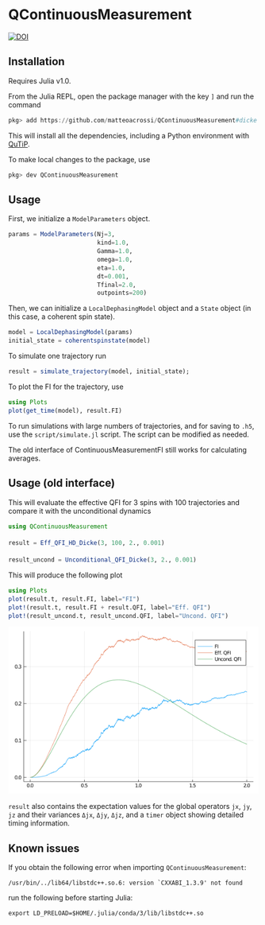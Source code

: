 # QContinuousMeasurement

[![DOI](https://zenodo.org/badge/255846594.svg)](https://zenodo.org/badge/latestdoi/255846594)

## Installation

Requires Julia v1.0.

From the Julia REPL, open the package manager with the key `]` and run the command

```julia
pkg> add https://github.com/matteoacrossi/QContinuousMeasurement#dicke
```

This will install all the dependencies, including a Python environment with [QuTiP](http://www.qutip.org).

To make local changes to the package, use

```julia
pkg> dev QContinuousMeasurement
```

## Usage

First, we initialize a `ModelParameters` object.

```julia
params = ModelParameters(Nj=3,
                         kind=1.0,
                         Gamma=1.0,
                         omega=1.0,
                         eta=1.0,
                         dt=0.001,
                         Tfinal=2.0,
                         outpoints=200)
```

Then, we can initialize a `LocalDephasingModel` object and a `State` object (in this case, a coherent spin state).

```julia
model = LocalDephasingModel(params)
initial_state = coherentspinstate(model)
```

To simulate one trajectory run

```julia
result = simulate_trajectory(model, initial_state);
```

To plot the FI for the trajectory, use

```julia
using Plots
plot(get_time(model), result.FI)
```

To run simulations with large numbers of trajectories, and for saving to `.h5`,
use the `script/simulate.jl` script. The script can be modified as needed.

The old interface of ContinuousMeasurementFI still works for calculating averages.

## Usage (old interface)

This will evaluate the effective QFI for 3 spins with 100 trajectories and compare it with the unconditional dynamics

```julia
using QContinuousMeasurement

result = Eff_QFI_HD_Dicke(3, 100, 2., 0.001)

result_uncond = Unconditional_QFI_Dicke(3, 2., 0.001)
```

This will produce the following plot
```julia
using Plots
plot(result.t, result.FI, label="FI")
plot!(result.t, result.FI + result.QFI, label="Eff. QFI")
plot!(result_uncond.t, result_uncond.QFI, label="Uncond. QFI")
```

![](readme.png)


`result` also contains the expectation values for the global operators `jx`, `jy`, `jz` and their variances `Δjx`, `Δjy`, `Δjz`,
and a `timer` object showing detailed timing information.

## Known issues
If you obtain the following error when importing `QContinuousMeasurement`:

    /usr/bin/../lib64/libstdc++.so.6: version `CXXABI_1.3.9' not found

run the following before starting Julia:

    export LD_PRELOAD=$HOME/.julia/conda/3/lib/libstdc++.so
